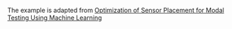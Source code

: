 The example is adapted from [Optimization of Sensor Placement for Modal Testing Using Machine Learning](http://dx.doi.org/10.20944/preprints202403.0604.v1)
